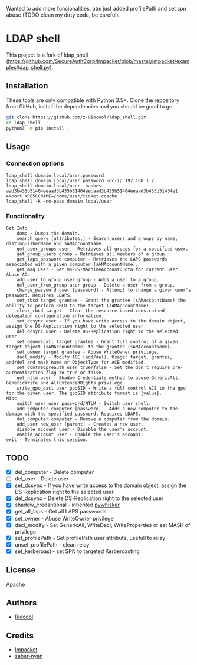 Wanted to add more funcionalities, atm just added profilePath and set spn abuse (TODO clean my dirty code, be careful).

# LDAP shell
This project is a fork of ldap_shell (https://github.com/SecureAuthCorp/impacket/blob/master/impacket/examples/ldap_shell.py).


## Installation
These tools are only compatible with Python 3.5+. Clone the repository from GitHub, install the dependencies and you should be good to go:

```bash
git clone https://github.com/z-Riocool/ldap_shell.git
cd ldap_shell
python3 -m pip install .
```

## Usage
### Connection options
```
ldap_shell domain.local/user:password
ldap_shell domain.local/user:password -dc-ip 192.168.1.2
ldap_shell domain.local/user -hashes aad3b435b51404eeaad3b435b51404ee:aad3b435b51404eeaad3b435b51404e1
export KRB5CCNAME=/home/user/ticket.ccache
ldap_shell -k -no-pass domain.local/user
```
### Functionality
```
Get Info
    dump - Dumps the domain.
    search query [attributes,] - Search users and groups by name, distinguishedName and sAMAccountName.
    get_user_groups user - Retrieves all groups for a specified user.
    get_group_users group - Retrieves all members of a group.
    get_laps_password computer - Retrieves the LAPS passwords associated with a given computer (sAMAccountName).
    get_maq user - Get ms-DS-MachineAccountQuota for current user.
Abuse ACL
    add_user_to_group user group - Adds a user to a group.
    del_user_from_group user group - Delete a user from a group.
    change_password user [password] - Attempt to change a given user's password. Requires LDAPS.
    set_rbcd target grantee - Grant the grantee (sAMAccountName) the ability to perform RBCD to the target (sAMAccountName).
    clear_rbcd target - Clear the resource based constrained delegation configuration information.
    set_dcsync user - If you have write access to the domain object, assign the DS-Replication right to the selected user.
    del_dcsync user - Delete DS-Replication right to the selected user.
    set_genericall target grantee - Grant full control of a given target object (sAMAccountName) to the grantee (sAMAccountName).
    set_owner target grantee - Abuse WriteOwner privilege.
    dacl_modify - Modify ACE (add/del). Usage: target, grantee, add/del and mask name or ObjectType for ACE modified.
    set_dontreqpreauth user true/false - Set the don't require pre-authentication flag to true or false.
    get_ntlm user - Shadow Credentials method to abuse GenericAll, GenericWrite and AllExtendedRights privilege
    write_gpo_dacl user gpoSID - Write a full control ACE to the gpo for the given user. The gpoSID attribute format is {value}.
Misc
    switch_user user password/NTLM - Switch user shell.
    add_computer computer [password] - Adds a new computer to the domain with the specified password. Requires LDAPS.
    del_computer computer - Remove a computer from the domain.
    add_user new_user [parent] - Creates a new user.
    disable_account user - Disable the user's account.
    enable_account user - Enable the user's account.
exit - Terminates this session.
```
## TODO
- [x] del_computer - Delete computer
- [ ] del_user - Delete user
- [x] set_dcsync - If you have write access to the domain object, assign the DS-Replication right to the selected user
- [x] del_dcsync - Delete DS-Replication right to the selected user
- [x] shadow_credantional - inherited [pywhisker](https://github.com/ShutdownRepo/pywhisker)
- [x] get_all_laps - Get all LAPS passwords
- [x] set_owner - Abuse WriteOwner privilege
- [x] dacl_modify - Set GenericAll, WriteDacl, WriteProperties or set MASK of privilege
- [x] set_profilePath - Set profilePath user attribute, usefull to relay
- [x] unset_profilePath - clean relay
- [x] set_kerberoast - set SPN to targeted Kerberoasting 

## License
Apache

## Authors
* [Riocool](https://t.me/riocool)

## Credits
* [Impacket](https://github.com/SecureAuthCorp/impacket)
* [saber-nyan](https://saber-nyan.com)

